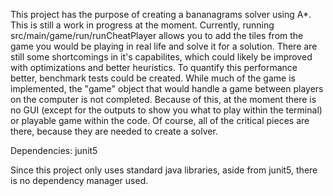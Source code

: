 
This project has the purpose of creating a bananagrams solver using A*. This is still a work in progress at the moment.
Currently, running src/main/game/run/runCheatPlayer allows you to add the tiles from the game you would be playing in real life and 
solve it for a solution. There are still some shortcomings in it's capabilites, which could likely be improved with optimizations and better
heuristics. To quantify this performance better, benchmark tests could be created. While much of the game is implemented, the "game" object that would handle a game between players on the computer is not completed. Because of this, at the moment there is no GUI (except for the outputs to show you what to play within the terminal) or playable game within the code. Of course, all of the critical pieces are there, because they are needed to create a solver.

Dependencies:
    junit5

Since this project only uses standard java libraries, aside from junit5, there is no dependency manager used.